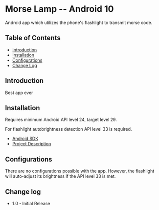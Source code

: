 # Morse Lamp -- Android 10
Android app which utilizes the phone's flashlight to transmit morse code.

## Table of Contents
* [Introduction](#introduction)
* [Installation](#installation)
* [Configurations](#configurations)
* [Change Log](#change-log)

## Introduction
Best app ever

## Installation
Requires minimum Android API level 24, target level 29.

For flashlight autobrightness detection API level 33 is required.

* [Android SDK](https://developer.android.com/studio/releases/platforms)
* [Project Description](https://courses.cs.washington.edu/courses/cse340/23wi/assignments/final-project.html)

## Configurations

There are no configurations possible with the app. However, the flashlight will auto-adjust its brightness if the API level 33 is met.


## Change log
* 1.0 - Initial Release